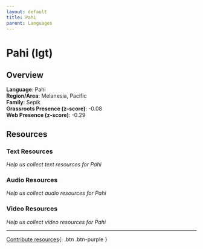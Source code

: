 ```yaml
---
layout: default
title: Pahi
parent: Languages
---
```


# Pahi (lgt)

## Overview

**Language**: Pahi  
**Region/Area**: Melanesia, Pacific  
**Family**: Sepik  
**Grassroots Presence (z-score)**: -0.08  
**Web Presence (z-score)**: -0.29  

## Resources

### Text Resources
*Help us collect text resources for Pahi*

### Audio Resources
*Help us collect audio resources for Pahi*

### Video Resources
*Help us collect video resources for Pahi*

---

[Contribute resources](https://forms.office.com/e/1SfLJx3u1r){: .btn .btn-purple }
